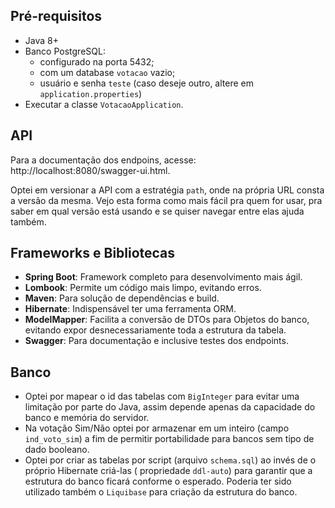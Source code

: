 ## Pré-requisitos

- Java 8+
- Banco PostgreSQL:
    - configurado na porta 5432;
    - com um database `votacao` vazio;
    - usuário e senha `teste` (caso deseje outro, altere em `application.properties`)
- Executar a classe `VotacaoApplication`.

## API

Para a documentação dos endpoins, acesse: http://localhost:8080/swagger-ui.html.

Optei em versionar a API com a estratégia `path`, onde na própria URL consta a versão da mesma. Vejo esta forma como
mais fácil pra quem for usar, pra saber em qual versão está usando e se quiser navegar entre elas ajuda também.

## Frameworks e Bibliotecas

- **Spring Boot**: Framework completo para desenvolvimento mais ágil.
- **Lombook**: Permite um código mais limpo, evitando erros.
- **Maven**: Para solução de dependências e build.
- **Hibernate**: Indispensável ter uma ferramenta ORM.
- **ModelMapper**: Facilita a conversão de DTOs para Objetos do banco, evitando expor desnecessariamente toda a
  estrutura da tabela.
- **Swagger**: Para documentação e inclusive testes dos endpoints.

## Banco

- Optei por mapear o id das tabelas com `BigInteger` para evitar uma limitação por parte do Java, assim depende apenas
  da capacidade do banco e memória do servidor.
- Na votação Sim/Não optei por armazenar em um inteiro (campo `ind_voto_sim`) a fim de permitir portabilidade para
  bancos sem tipo de dado booleano.
- Optei por criar as tabelas por script (arquivo `schema.sql`) ao invés de o próprio Hibernate criá-las (
  propriedade `ddl-auto`) para garantir que a estrutura do banco ficará conforme o esperado. Poderia ter sido utilizado
  também o `Liquibase` para criação da estrutura do banco.
